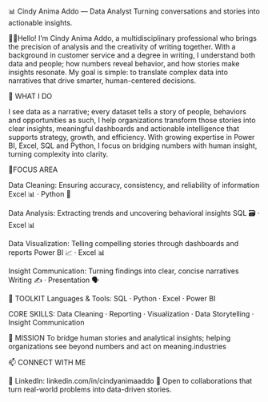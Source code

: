 📊 Cindy Anima Addo — Data Analyst
Turning conversations and stories into actionable insights.

👩‍💻Hello! I’m Cindy Anima Addo, a multidisciplinary professional who brings the precision of analysis and the creativity of writing together.
With a background in customer service and a degree in writing, I understand both data and people; how numbers reveal behavior, and how stories make insights resonate.
My goal is simple: to translate complex data into narratives that drive smarter, human-centered decisions.


🎯 WHAT I DO

I see data as a narrative; every dataset tells a story of people, behaviors and opportunities as such, I help organizations transform those stories into clear insights, meaningful dashboards and actionable intelligence that supports strategy, growth, and efficiency. With growing expertise in Power BI, Excel, SQL and Python, I focus on bridging numbers with human insight, turning complexity into clarity.



🧠FOCUS AREA

Data Cleaning:	Ensuring accuracy, consistency, and reliability of information	Excel 📊 · Python 🐍

Data Analysis:	Extracting trends and uncovering behavioral insights	SQL 🗃️ · Excel 📊

Data Visualization:	Telling compelling stories through dashboards and reports	Power BI 📈 · Excel 📊

Insight Communication:	Turning findings into clear, concise narratives	Writing ✍️ · Presentation 🗣️




🧰 TOOLKIT
Languages & Tools: SQL · Python · Excel · Power BI

CORE SKILLS: Data Cleaning · Reporting · Visualization · Data Storytelling · Insight Communication



🚀 MISSION
To bridge human stories and analytical insights; helping organizations see beyond numbers and act on meaning.industries


📫 CONNECT WITH ME
  
🔗 LinkedIn: linkedin.com/in/cindyanimaaddo
🤝 Open to collaborations that turn real-world problems into data-driven stories.

